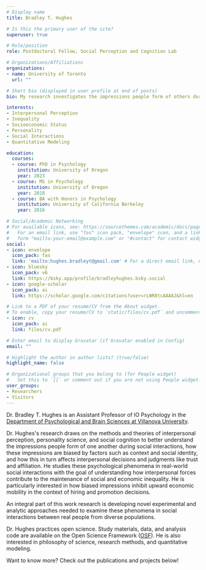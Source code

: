```yaml
---
# Display name
title: Bradley T. Hughes

# Is this the primary user of the site?
superuser: true

# Role/position
role: Postdoctoral Fellow, Social Perception and Cognition Lab

# Organizations/Affiliations
organizations:
- name: University of Toronto
  url: ""

# Short bio (displayed in user profile at end of posts)
bio: My research investigates the impressions people form of others during face-to-face interactions, the stereotypes that manifest in these impressions, and how they impact social decisions.

interests:
- Interpersonal Perception
- Inequality
- Socioeconomic Status
- Personality
- Social Interactions
- Quantitative Modeling

education:
  courses:
  - course: PhD in Psychology
    institution: University of Oregon
    year: 2023
  - course: MS in Psychology
    institution: University of Oregon
    year: 2018
  - course: BA with Honors in Psychology
    institution: University of California Berkeley
    year: 2016

# Social/Academic Networking
# For available icons, see: https://sourcethemes.com/academic/docs/page-builder/#icons
#   For an email link, use "fas" icon pack, "envelope" icon, and a link in the
#   form "mailto:your-email@example.com" or "#contact" for contact widget.
social:
- icon: envelope
  icon_pack: fas
  link: 'mailto:hughes.bradleyt@gmail.com' # For a direct email link, use "mailto:test@example.org".
- icon: bluesky
  icon_pack: v6
  link: https://bsky.app/profile/bradleyhughes.bsky.social
- icon: google-scholar
  icon_pack: ai
  link: https://scholar.google.com/citations?user=rLWR8tcAAAAJ&hl=en

# Link to a PDF of your resume/CV from the About widget.
# To enable, copy your resume/CV to `static/files/cv.pdf` and uncomment the lines below.
- icon: cv 
  icon_pack: ai
  link: files/cv.pdf

# Enter email to display Gravatar (if Gravatar enabled in Config)
email: ""

# Highlight the author in author lists? (true/false)
highlight_name: false

# Organizational groups that you belong to (for People widget)
#   Set this to `[]` or comment out if you are not using People widget.
user_groups:
- Researchers
- Visitors
---
```


Dr. Bradley T. Hughes is an Assistant Professor of IO Psychology in the [Department of Psychological and Brain Sciences at Villanova University](https://www1.villanova.edu/university/liberal-arts-sciences/programs/psychological-brain-sciences.html). 

Dr. Hughes's research draws on the methods and theories of interpersonal perception, personality science, and social cognition to better understand the impressions people form of one another during social interactions, how these impressions are biased by factors such as context and social identity, and how this in turn affects interpersonal decisions and judgments like trust and affiliation. He studies these psychological phenomena in real-world social interactions with the goal of understanding how interpersonal forces contribute to the maintenance of social and economic inequality. He is particularly interested in how biased impressions inhibit upward economic mobility in the context of hiring and promotion decisions.

An integral part of this work research is developing novel experimental and analytic approaches needed to examine these phenomena in social interactions between real people from diverse populations.

Dr. Hughes practices open science. Study materials, data, and analysis code are available on the Open Science Framework ([OSF](https://osf.io/p9vv3/)). He is also interested in philosophy of science, research methods, and quantitative modeling.

Want to know more? Check out the publications and projects below!
